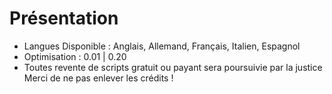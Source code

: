 # Présentation 
- Langues Disponible : Anglais, Allemand, Français, Italien, Espagnol
- Optimisation : 0.01 | 0.20 
-  Toutes revente de scripts gratuit ou payant sera poursuivie par la justice 
Merci de ne pas enlever les crédits ! 
